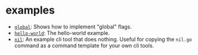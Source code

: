 # examples

- [`global`](global): Shows how to implement "global" flags.
- [`hello-world`](hello-world): The hello-world example.
- [`nil`](nil): An example cli tool that does nothing. Useful for copying the `nil.go` command as a command template for your own cli tools.
